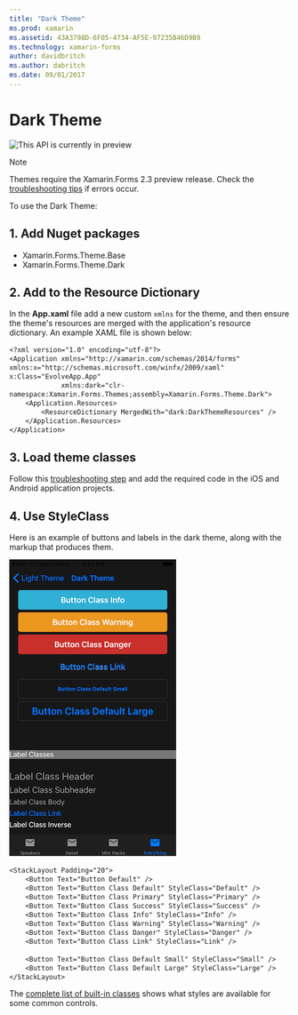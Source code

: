 ```yaml
---
title: "Dark Theme"
ms.prod: xamarin
ms.assetid: 43A3798D-6F05-4734-AF5E-97235B46D9B9
ms.technology: xamarin-forms
author: davidbritch
ms.author: dabritch
ms.date: 09/01/2017
---
```


# Dark Theme

![](~/media/shared/preview.png "This API is currently in preview")

> [!NOTE]
> Themes require the Xamarin.Forms 2.3 preview release. Check the
[troubleshooting tips](~/xamarin-forms/user-interface/themes/index.md) if errors occur.

To use the Dark Theme:

## 1. Add Nuget packages

* Xamarin.Forms.Theme.Base
* Xamarin.Forms.Theme.Dark

## 2. Add to the Resource Dictionary

In the **App.xaml** file add a new custom `xmlns` for the theme, and then
ensure the theme's resources are merged with the application's resource dictionary.
An example XAML file is shown below:

```xaml
<?xml version="1.0" encoding="utf-8"?>
<Application xmlns="http://xamarin.com/schemas/2014/forms" xmlns:x="http://schemas.microsoft.com/winfx/2009/xaml" x:Class="EvolveApp.App"
             xmlns:dark="clr-namespace:Xamarin.Forms.Themes;assembly=Xamarin.Forms.Theme.Dark">
    <Application.Resources>
        <ResourceDictionary MergedWith="dark:DarkThemeResources" />
    </Application.Resources>
</Application>
```

## 3. Load theme classes

Follow this [troubleshooting step](~/xamarin-forms/user-interface/themes/index.md)
and add the required code in the iOS and Android application projects.

## 4. Use StyleClass

Here is an example of buttons and labels in the dark theme,
along with the markup that produces them.

[![](dark-images/dark-theme-sml.png "Buttons and Labels in the Dark Theme")](dark-images/dark-theme.png#lightbox "Buttons and Labels in the Dark Theme")

```xaml
<StackLayout Padding="20">
    <Button Text="Button Default" />
    <Button Text="Button Class Default" StyleClass="Default" />
    <Button Text="Button Class Primary" StyleClass="Primary" />
    <Button Text="Button Class Success" StyleClass="Success" />
    <Button Text="Button Class Info" StyleClass="Info" />
    <Button Text="Button Class Warning" StyleClass="Warning" />
    <Button Text="Button Class Danger" StyleClass="Danger" />
    <Button Text="Button Class Link" StyleClass="Link" />

    <Button Text="Button Class Default Small" StyleClass="Small" />
    <Button Text="Button Class Default Large" StyleClass="Large" />
</StackLayout>
```

The [complete list of built-in classes](~/xamarin-forms/user-interface/themes/index.md)
shows what styles are available for some common controls.

